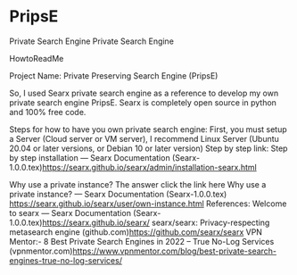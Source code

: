 # PripsE
Private Search Engine 
Private Search Engine

HowtoReadMe

Project Name: Private Preserving Search Engine (PripsE)

So, I used Searx private search engine as a reference to develop my own private search engine PripsE. Searx is completely open source in python and 100% free code.

Steps for how to have you own private search engine: First, you must setup a Server (Cloud server or VM server), I recommend Linux Server (Ubuntu 20.04 or later versions, or Debian 10 or later version) Step by step link: Step by step installation — Searx Documentation (Searx-1.0.0.tex)https://searx.github.io/searx/admin/installation-searx.html

Why use a private instance? The answer click the link here Why use a private instance? — Searx Documentation (Searx-1.0.0.tex) https://searx.github.io/searx/user/own-instance.html References: Welcome to searx — Searx Documentation (Searx-1.0.0.tex)https://searx.github.io/searx/ searx/searx: Privacy-respecting metasearch engine (github.com)https://github.com/searx/searx VPN Mentor:- 8 Best Private Search Engines in 2022 – True No-Log Services (vpnmentor.com)https://www.vpnmentor.com/blog/best-private-search-engines-true-no-log-services/
